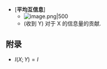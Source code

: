 - [**平均互信息**]
    - ![image.png|500](https://how-to-1258460161.cos.ap-shanghai.myqcloud.com/how-to/20241129102210.webp)
    - (收到 Y) 对于 X 的信息量的贡献.
## 附录

- $I(X; Y) = I$
